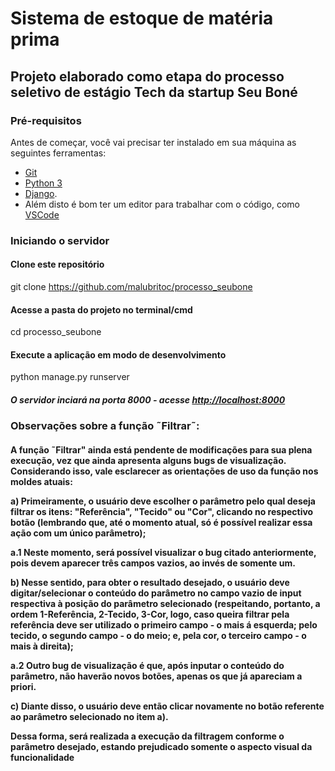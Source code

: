# Sistema de estoque de matéria prima

## Projeto elaborado como etapa do processo seletivo de estágio Tech da startup Seu Boné

### Pré-requisitos

Antes de começar, você vai precisar ter instalado em sua máquina as seguintes ferramentas:
* [Git](https://git-scm.com)
* [Python 3](https://www.python.org/)
* [Django](https://www.djangoproject.com/). 
* Além disto é bom ter um editor para trabalhar com o código, como [VSCode](https://code.visualstudio.com/)

### Iniciando o servidor
#### Clone este repositório

git clone <https://github.com/malubritoc/processo_seubone>


#### Acesse a pasta do projeto no terminal/cmd

cd processo_seubone

#### Execute a aplicação em modo de desenvolvimento

python manage.py runserver

##### O servidor inciará na porta 8000 - acesse <http://localhost:8000>

### Observações sobre a função ˜Filtrar˜: 
<h4>A função ˜Filtrar" ainda está pendente de modificações para sua plena execução, vez que ainda apresenta alguns bugs de visualização. Considerando isso, vale esclarecer as orientações de uso da função nos moldes atuais:


a) Primeiramente, o usuário deve escolher o parâmetro pelo qual deseja filtrar os itens: "Referência", "Tecido" ou "Cor", clicando no respectivo botão (lembrando que, até o momento atual, só é possível realizar essa ação com um único parâmetro);

a.1 Neste momento, será possível visualizar o bug citado anteriormente, pois devem aparecer três campos vazios, ao invés de somente um.

b) Nesse sentido, para obter o resultado desejado, o usuário deve digitar/selecionar o conteúdo do parâmetro no campo vazio de input respectiva à posição do parâmetro selecionado (respeitando, portanto, a ordem 1-Referência, 2-Tecido, 3-Cor, logo, caso queira filtrar pela referência deve ser utilizado o primeiro campo - o mais á esquerda; pelo tecido, o segundo campo - o do meio; e, pela cor, o terceiro campo - o mais à direita);

a.2 Outro bug de visualização é que, após inputar o conteúdo do parâmetro, não haverão novos botões, apenas os que já apareciam a priori.

c) Diante disso, o usuário deve então clicar novamente no botão referente ao parâmetro selecionado no item a).

Dessa forma, será realizada a execução da filtragem conforme o parâmetro desejado, estando prejudicado somente o aspecto visual da funcionalidade

        
